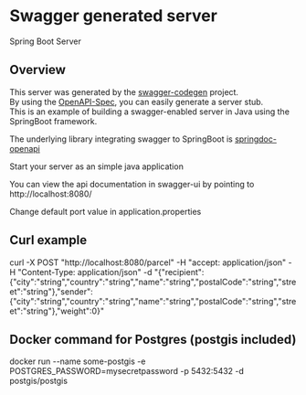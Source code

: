 # Swagger generated server

Spring Boot Server 


## Overview  
This server was generated by the [swagger-codegen](https://github.com/swagger-api/swagger-codegen) project.  
By using the [OpenAPI-Spec](https://github.com/swagger-api/swagger-core), you can easily generate a server stub.  
This is an example of building a swagger-enabled server in Java using the SpringBoot framework.

The underlying library integrating swagger to SpringBoot is [springdoc-openapi](https://github.com/springdoc/springdoc-openapi)

Start your server as an simple java application  

You can view the api documentation in swagger-ui by pointing to  
http://localhost:8080/  

Change default port value in application.properties

## Curl example
curl -X POST "http://localhost:8080/parcel" -H "accept: application/json" -H "Content-Type: application/json" -d "{\"recipient\":{\"city\":\"string\",\"country\":\"string\",\"name\":\"string\",\"postalCode\":\"string\",\"street\":\"string\"},\"sender\":{\"city\":\"string\",\"country\":\"string\",\"name\":\"string\",\"postalCode\":\"string\",\"street\":\"string\"},\"weight\":0}"

## Docker command for Postgres (postgis included)
docker run --name some-postgis -e POSTGRES_PASSWORD=mysecretpassword -p 5432:5432 -d postgis/postgis